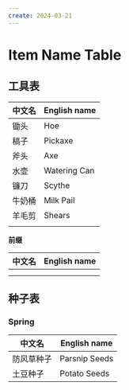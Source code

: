 ```yaml
---
create: 2024-03-21
---
```

# Item Name Table

## 工具表

| 中文名 | English name |
| ------ | ------------ |
| 锄头   | Hoe          |
| 稿子   | Pickaxe      |
| 斧头   | Axe          |
| 水壶   | Watering Can |
| 镰刀   | Scythe       |
| 牛奶桶 | Milk Pail    |
| 羊毛剪 | Shears       |
|        |              |

**前缀**

| 中文名 | English name |
| ------ | ------------ |
|        |              |
|        |              |



## 种子表

### Spring

| 中文名     | English name  |
| ---------- | ------------- |
| 防风草种子 | Parsnip Seeds |
| 土豆种子   | Potato Seeds  |

